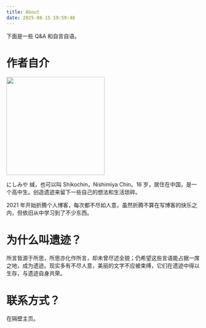 ```yaml
---
title: About
date: 2025-08-15 19:59:48
---
```

下面是一些 Q&A 和自言自语。

# 作者自介

<img src="https://avatars.githubusercontent.com/u/60309542" width=256>

にしみや 缄，也可以叫 Shikochin，Nishimiya Chin。16 岁，居住在中国，是一个高中生。创造遗迹来留下一些自己的想法和生活琐碎。

2021 年开始折腾个人博客，每次都不尽如人意，虽然折腾不算在写博客的快乐之内，但依旧从中学习到了不少东西。

# 为什么叫遗迹？

所言皆源于所思，所思亦化作所言，却未曾尽述全貌；仍希望这些言语能占据一席之地，成为遗迹。现实多有不尽人意，美丽的文字不应被束缚，它们在遗迹中得以生存，与遗迹自身共荣。

# 联系方式？

在隔壁主页。